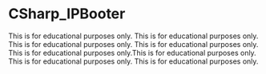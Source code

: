 # CSharp_IPBooter
This is for educational purposes only. This is for educational purposes only. This is for educational purposes only. This is for educational purposes only. This is for educational purposes only.This is for educational purposes only. This is for educational purposes only. This is for educational purposes only.
